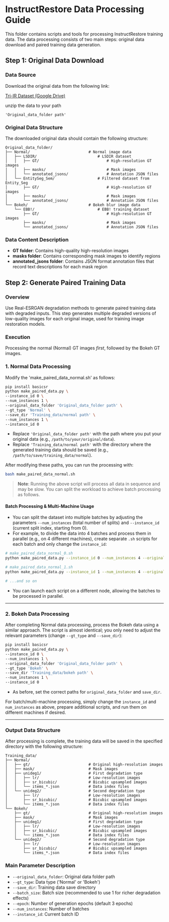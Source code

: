 # InstructRestore Data Processing Guide

This folder contains scripts and tools for processing InstructRestore training data. The data processing consists of two main steps: original data download and paired training data generation.

## Step 1: Original Data Download

### Data Source
Download the original data from the following link:

 [Tri-IR Dataset (Google Drive)](https://drive.google.com/drive/folders/1ilrbsjvTTg-c7L6gj4eqXbHCanFOTtaz?usp=sharing)

unzip the data to your path 
```
'Original_data_folder path'
```


### Original Data Structure
The downloaded original data should contain the following structure:

```
Original_data_folder/
├── Normal/                          # Normal image data
│   ├── LSDIR/                           # LSDIR dataset
│   │   ├── GT/                              # High-resolution GT images
│   │   ├── masks/                           # Mask images
│   │   └── annotated_jsons/                 # Annotation JSON files
│   └── EntitySeg_Sem/                   # Filtered dataset from Entity_Seg
│       ├── GT/                              # High-resolution GT images
│       ├── masks/                           # Mask images
│       └── annotated_jsons/                 # Annotation JSON files
└── Bokeh/                           # Bokeh blur image data
    └── EBB!/                            # EBB! training dataset
        ├── GT/                              # High-resolution GT images
        ├── masks/                           # Mask images
        └── annotated_jsons/                 # Annotation JSON files
```

### Data Content Description
- **GT folder**: Contains high-quality high-resolution images
- **masks folder**: Contains corresponding mask images to identify regions
- **annotated_jsons folder**: Contains JSON format annotation files that record text descriptions for each mask region

## Step 2: Generate Paired Training Data

### Overview
Use Real-ESRGAN degradation methods to generate paired training data with degraded inputs. This step generates multiple degraded versions of low-quality images for each original image, used for training image restoration models.

### Execution
Processing the normal (Normal) GT images *first*, followed by the Bokeh GT images.

### 1. Normal Data Processing  
Modify the 'make_paired_data_normal.sh' as follows:

```bash
pip install basicsr
python make_paired_data.py \
--instance_id 0 \
--num_instances 1 \
--original_data_folder 'Original_data_folder path' \
--gt_type 'Normal' \
--save_dir 'Training_data/normal path' \
--num_instances 1 \
--instance_id 0
```

- Replace `'Original_data_folder path'` with the path where you put your original data (e.g., `/path/to/your/original/data`).
- Replace `'Training_data/normal path'` with the directory where the generated training data should be saved (e.g., `/path/to/save/training_data/normal`).

After modifying these paths, you can run the processing with:
```bash
bash make_paired_data_normal.sh
```

> **Note**: Running the above script will process all data in sequence and may be slow. You can split the workload to achieve batch processing as follows.

#### Batch Processing & Multi-Machine Usage

- You can split the dataset into multiple batches by adjusting the parameters `--num_instances` (total number of splits) and `--instance_id` (current split index, starting from 0).
- For example, to divide the data into 4 batches and process them in parallel (e.g., on 4 different machines), create separate `.sh` scripts for each batch and only change the `instance_id`:

```bash
# make_paired_data_normal_0.sh
python make_paired_data.py --instance_id 0 --num_instances 4 --original_data_folder 'Original_data_folder path' --gt_type 'Normal' --save_dir 'Training_data/normal path'

# make_paired_data_normal_1.sh
python make_paired_data.py --instance_id 1 --num_instances 4 --original_data_folder 'Original_data_folder path' --gt_type 'Normal' --save_dir 'Training_data/normal path'

# ...and so on
```
- You can launch each script on a different node, allowing the batches to be processed in parallel.

---

### 2. Bokeh Data Processing  
After completing Normal data processing, process the Bokeh data using a similar approach. The script is almost identical; you only need to adjust the relevant parameters (change `--gt_type` and `--save_dir`):

```bash
pip install basicsr
python make_paired_data.py \
--instance_id 0 \
--num_instances 1 \
--original_data_folder 'Original_data_folder path' \
--gt_type 'Bokeh' \
--save_dir 'Training_data/bokeh path' \
--num_instances 1 \
--instance_id 0
```
- As before, set the correct paths for `original_data_folder` and `save_dir`.

For batch/multi-machine processing, simply change the `instance_id` and `num_instances` as above, prepare additional scripts, and run them on different machines if desired.

---

### Output Data Structure

After processing is complete, the training data will be saved in the specified directory with the following structure:

```
Training_data/
├── Normal/
│   ├── gt/                          # Original high-resolution images
│   ├── mask/                        # Mask images
│   ├── unideg1/                     # First degradation type
│   │   ├── lr/                      # Low-resolution images
│   │   ├── sr_bicubic/              # Bicubic upsampled images
│   │   └── items_*.json             # Data index files
│   └── unideg2/                     # Second degradation type
│       ├── lr/                      # Low-resolution images
│       ├── sr_bicubic/              # Bicubic upsampled images
│       └── items_*.json             # Data index files
└── Bokeh/
    ├── gt/                          # Original high-resolution images
    ├── mask/                        # Mask images
    ├── unideg1/                     # First degradation type
    │   ├── lr/                      # Low-resolution images
    │   ├── sr_bicubic/              # Bicubic upsampled images
    │   └── items_*.json             # Data index files
    └── unideg2/                     # Second degradation type
        ├── lr/                      # Low-resolution images
        ├── sr_bicubic/              # Bicubic upsampled images
        └── items_*.json             # Data index files
```

### Main Parameter Description

- `--original_data_folder`: Original data folder path
- `--gt_type`: Data type ('Normal' or 'Bokeh')
- `--save_dir`: Training data save directory
- `--batch_size`: Batch size (recommended to use 1 for richer degradation effects)
- `--epoch`: Number of generation epochs (default 3 epochs)
- `--num_instances`: Number of batches
- `--instance_id`: Current batch ID


